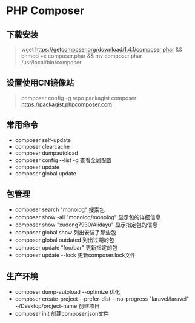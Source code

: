 PHP Composer
===========

## 下载安装
> wget https://getcomposer.org/download/1.4.1/composer.phar && chmod +x composer.phar && mv composer.phar /usr/local/bin/composer

## 设置使用CN镜像站
> composer config -g repo.packagist composer https://packagist.phpcomposer.com

## 常用命令
* composer self-update
* composer clearcache
* composer dumpautoload
* composer config --list -g 查看全局配置
* composer update  
* composer global update

## 包管理
* composer search "monolog" 搜索包
* composer show -all "monolog/monolog" 显示包的详细信息
* composer show "xudong7930/Alidayu" 显示指定包的信息
* composer global show 列出安装了那些包
* composer global outdated 列出过期的包
* composer update "foo/bar" 更新指定的包
* composer update --lock 更新composer.lock文件

## 生产环境
* composer dump-autoload --optimize 优化
* composer create-project --prefer-dist --no-progress "laravel/laravel" ~/Desktop/project-name 创建项目
* composer init 创建composer.json文件
